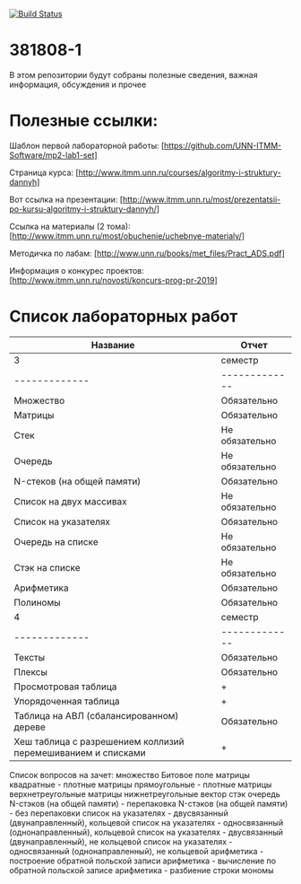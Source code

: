 [![Build Status](https://travis-ci.org/LebedevIlyaG/3818.svg?branch=master)](https://travis-ci.org/LebedevIlyaG/3818)

# 381808-1
В этом репозитории будут собраны полезные сведения, важная информация, обсуждения и прочее


# Полезные ссылки:

Шаблон первой лабораторной работы: [https://github.com/UNN-ITMM-Software/mp2-lab1-set]

Страница курса: [http://www.itmm.unn.ru/courses/algoritmy-i-struktury-dannyh]

Вот ссылка на презентации: [http://www.itmm.unn.ru/most/prezentatsii-po-kursu-algoritmy-i-struktury-dannyh/]

Ссылка на материалы (2 тома): [http://www.itmm.unn.ru/most/obuchenie/uchebnye-materialy/]

Методичка по лабам: [http://www.unn.ru/books/met_files/Pract_ADS.pdf]

Информация о конкурес проектов: [http://www.itmm.unn.ru/novosti/koncurs-prog-pr-2019]

# Список лабораторных работ

|Название|Отчет|
|-------------|-------------|
|3|семестр|
|-------------|-------------|
|Множество|Обязательно|
|Матрицы|Обязательно|
|Стек|Не обязательно|
|Очередь|Не обязательно|
|N-стеков (на общей памяти)|Обязательно|
|Список на двух массивах|Не обязательно|
|Список на указателях|Обязательно|
|Очередь на списке|Не обязательно|
|Стэк на списке|Не обязательно|
|Арифметика|Обязательно|
|Полиномы|Обязательно|
|4|семестр|
|-------------|-------------|
|Тексты|Обязательно|
|Плексы|Обязательно|
|Просмотровая таблица|+|
|Упорядоченная таблица|+|
|Таблица на АВЛ (сбалансированном) дереве|Обязательно|
|Хеш таблица с разрешением коллизий перемешиванием и списками|+|

Список вопросов на зачет:
множество
Битовое поле
матрицы квадратные - плотные 
матрицы прямоугольные - плотные
матрицы верхнетреугольные
матрицы нижнетреугольные
вектор
стэк
очередь
N-стэков (на общей памяти) - перепаковка
N-стэков (на общей памяти) - без перепаковки
список на указателях	- двусвязанный (двунаправленный), кольцевой
список на указателях	- односвязанный (однонаправленный), кольцевой
список на указателях	- двусвязанный (двунаправленный), не кольцевой
список на указателях	- односвязанный (однонаправленный), не кольцевой
арифметика	- построение обратной польской записи
арифметика	- вычисление по обратной польской записе
арифметика	- разбиение строки
мономы

